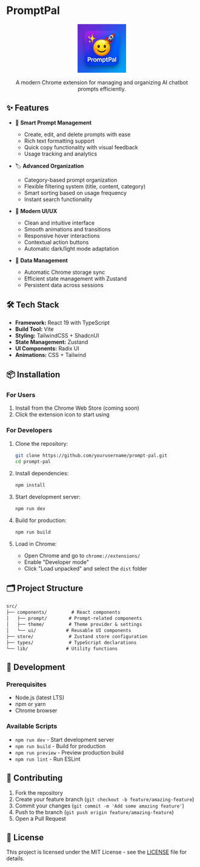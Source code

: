 # PromptPal

<div align="center">
  <img src="public/icon128.png" alt="PromptPal Logo" width="128" height="128" />
  <p>A modern Chrome extension for managing and organizing AI chatbot prompts efficiently.</p>
</div>

## ✨ Features

- 📝 **Smart Prompt Management**

  - Create, edit, and delete prompts with ease
  - Rich text formatting support
  - Quick copy functionality with visual feedback
  - Usage tracking and analytics

- 🏷️ **Advanced Organization**

  - Category-based prompt organization
  - Flexible filtering system (title, content, category)
  - Smart sorting based on usage frequency
  - Instant search functionality

- 🎨 **Modern UI/UX**

  - Clean and intuitive interface
  - Smooth animations and transitions
  - Responsive hover interactions
  - Contextual action buttons
  - Automatic dark/light mode adaptation

- 🔄 **Data Management**
  - Automatic Chrome storage sync
  - Efficient state management with Zustand
  - Persistent data across sessions

## 🛠️ Tech Stack

- **Framework:** React 19 with TypeScript
- **Build Tool:** Vite
- **Styling:** TailwindCSS + ShadcnUI
- **State Management:** Zustand
- **UI Components:** Radix UI
- **Animations:** CSS + Tailwind

## 📦 Installation

### For Users

1. Install from the Chrome Web Store (coming soon)
2. Click the extension icon to start using

### For Developers

1. Clone the repository:

   ```bash
   git clone https://github.com/yourusername/prompt-pal.git
   cd prompt-pal
   ```

2. Install dependencies:

   ```bash
   npm install
   ```

3. Start development server:

   ```bash
   npm run dev
   ```

4. Build for production:

   ```bash
   npm run build
   ```

5. Load in Chrome:
   - Open Chrome and go to `chrome://extensions/`
   - Enable "Developer mode"
   - Click "Load unpacked" and select the `dist` folder

## 🗂️ Project Structure

```
src/
├── components/         # React components
│   ├── prompt/        # Prompt-related components
│   ├── theme/         # Theme provider & settings
│   └── ui/           # Reusable UI components
├── store/             # Zustand store configuration
├── types/             # TypeScript declarations
└── lib/              # Utility functions
```

## 🔧 Development

### Prerequisites

- Node.js (latest LTS)
- npm or yarn
- Chrome browser

### Available Scripts

- `npm run dev` - Start development server
- `npm run build` - Build for production
- `npm run preview` - Preview production build
- `npm run lint` - Run ESLint

## 🤝 Contributing

1. Fork the repository
2. Create your feature branch (`git checkout -b feature/amazing-feature`)
3. Commit your changes (`git commit -m 'Add some amazing feature'`)
4. Push to the branch (`git push origin feature/amazing-feature`)
5. Open a Pull Request

## 📄 License

This project is licensed under the MIT License - see the [LICENSE](LICENSE) file for details.
